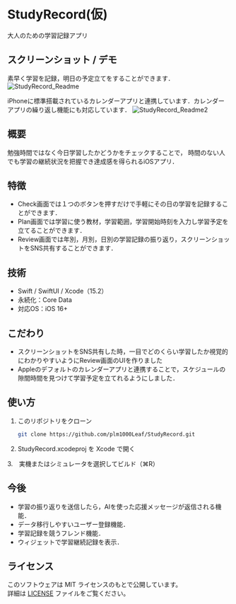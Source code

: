 # StudyRecord(仮)
大人のための学習記録アプリ

## スクリーンショット / デモ

素早く学習を記録，明日の予定立てをすることができます．
![StudyRecord_Readme](https://github.com/user-attachments/assets/61db3a3f-6888-4eea-9dd3-6f08b886ccb7)

iPhoneに標準搭載されているカレンダーアプリと連携しています．カレンダーアプリの繰り返し機能にも対応しています．
![StudyRecord_Readme2](https://github.com/user-attachments/assets/60ca93dd-e834-4664-81ce-2b9d1635847d)



## 概要
勉強時間ではなく今日学習したかどうかをチェックすることで，
時間のない人でも学習の継続状況を把握でき達成感を得られるiOSアプリ．

## 特徴
- Check画面では１つのボタンを押すだけで手軽にその日の学習を記録することができます．
- Plan画面では学習に使う教材，学習範囲，学習開始時刻を入力し学習予定を立てることができます．
- Review画面では年別，月別，日別の学習記録の振り返り，スクリーンショットをSNS共有することができます．

## 技術
- Swift / SwiftUI / Xcode（15.2）
- 永続化：Core Data
- 対応OS：iOS 16+

## こだわり
- スクリーンショットをSNS共有した時，一目でどのくらい学習したか視覚的にわかりやすいようにReview画面のUIを作りました
- Appleのデフォルトのカレンダーアプリと連携することで，スケジュールの隙間時間を見つけて学習予定を立てれるようにしました．

## 使い方
1. このリポジトリをクローン  
   ```bash
   git clone https://github.com/plm1000Leaf/StudyRecord.git

2. StudyRecord.xcodeproj を Xcode で開く

3.　実機またはシミュレータを選択してビルド（⌘R）

## 今後
- 学習の振り返りを送信したら，AIを使った応援メッセージが返信される機能．
- データ移行しやすいユーザー登録機能．
- 学習記録を競うフレンド機能．
- ウィジェットで学習継続記録を表示．
## ライセンス
このソフトウェアは MIT ライセンスのもとで公開しています。  
詳細は [LICENSE](LICENSE) ファイルをご覧ください。
